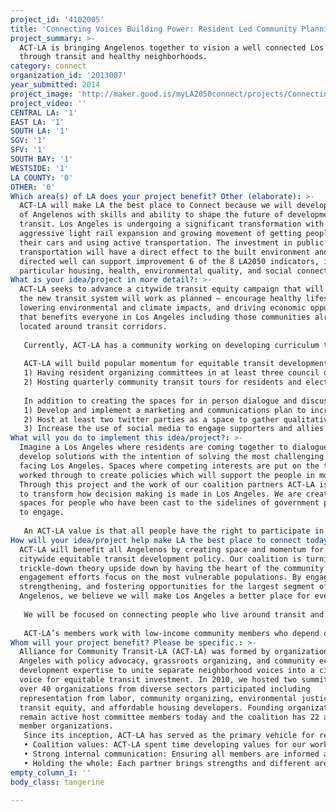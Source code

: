 ```yaml
---
project_id: '4102005'
title: 'Connecting Voices Building Power: Resident Led Community Planning'
project_summary: >-
  ACT-LA is bringing Angelenos together to vision a well connected Los Angeles
  through transit and healthy neighborhoods.
category: connect
organization_id: '2013007'
year_submitted: 2014
project_image: 'http://maker.good.is/myLA2050connect/projects/ConnectingVoices.html'
project_video: ''
CENTRAL LA: '1'
EAST LA: '1'
SOUTH LA: '1'
SGV: '1'
SFV: '1'
SOUTH BAY: '1'
WESTSIDE: '1'
LA COUNTY: '0'
OTHER: '0'
Which area(s) of LA does your project benefit? Other (elaborate): >-
  ACT-LA will make LA the best place to Connect because we will develop a cadre
  of Angelenos with skills and ability to shape the future of development around
  transit. Los Angeles is undergoing a significant transformation with an
  aggressive light rail expansion and growing movement of getting people of
  their cars and using active transportation. The investment in public
  transportation will have a direct effect to the built environment and if
  directed well can support improvement 6 of the 8 LA2050 indicators, in
  particular housing, health, environmental quality, and social connectedness.
What is your idea/project in more detail?: >-
  ACT-LA seeks to advance a citywide transit equity campaign that will ensure
  the new transit system will work as planned – encourage healthy lifestyles,
  lowering environmental and climate impacts, and driving economic opportunity
  that benefits everyone in Los Angeles including those communities already
  located around transit corridors. 
   
   Currently, ACT-LA has a community working on developing curriculum to build collective resident leadership. The sessions are being held in various neighborhoods throughout the city along with community transit tours. ACT-LA membership groups bring people together at a neighborhood level and are working to build resident relationships across neighborhoods to develop a citywide policy which will enhance the unique character of each neighborhood while providing for the necessary neighborhood improvements. With the support of LA2050 we will build on our work and expand the platforms in which residents can be involved in the campaign. 
   
   ACT-LA will build popular momentum for equitable transit development by:
   1) Having resident organizing committees in at least three council districts.
   2) Hosting quarterly community transit tours for residents and elected officials.
   
   In addition to creating the spaces for in person dialogue and discussion and increase opportunities for residents to connect, ACT-LA will:
   1) Develop and implement a marketing and communications plan to increase knowledge of transit oriented development.
   2) Host at least two twitter parties as a space to gather qualitative data for the transit oriented development policy.
   3) Increase the use of social media to engage supporters and allies in the policy development.
What will you do to implement this idea/project?: >-
  Imagine a Los Angeles where residents are coming together to dialogue and
  develop solutions with the intention of solving the most challenging issues
  facing Los Angeles. Spaces where competing interests are put on the table and
  worked through to create policies which will support the people in most need.
  Through this project and the work of our coalition partners ACT-LA is working
  to transform how decision making is made in Los Angeles. We are creating
  spaces for people who have been cast to the sidelines of government processes
  to engage. 
   
   An ACT-LA value is that all people have the right to participate in the political decisions that affect their lives, and the low-income communities and communities of color who ride our buses, live along our rail lines, and work in our businesses should have priority in deciding our future. We believe in strong leadership development for those who are most affected by decisions. This starts with key member organizations who have an engaged based of community residents. Those member organizations have regular convening for their constituents to engage in educational, skill building and strategy sessions.
How will your idea/project help make LA the best place to connect today? In LA2050?: >-
  ACT-LA will benefit all Angelenos by creating space and momentum for a
  citywide equitable transit development policy. Our coalition is turning the
  trickle-down theory upside down by having the heart of the community
  engagement efforts focus on the most vulnerable populations. By engaging,
  strengthening, and fostering opportunities for the largest segment of
  Angelenos, we believe we will make Los Angeles a better place for everyone. 
    
   We will be focused on connecting people who live around transit and use transit in discussions of how transit development can support a healthy environment for everyone. Our primary constituents through our member organizations are low-income renters of color. Los Angeles’ highly transit-impacted neighborhoods are 96% or more people of color. In Los Angeles, workers earning less than $25,000 use transit more than twice as often as higher earners and make up 75% of all riders. Our member organizations are deliberate in organizing and reaching all ages, gender and sexual orientation. Our base includes families with young children, young adults, and seniors. 
   
   ACT-LA’s members work with low-income community members who depend on a strong public transportation system to reach work, recreation, home and other daily needs. More transit options such as rail stops and improvements in bike and pedestrian infrastructure can help these residents only if they are able to remain living around these amenities. ACT-LA members have seen firsthand the effects of smart growth policies being enacted without equity in mind: resident displacement, business destruction, increases in eviction, loss of affordable housing, and a host of other related issues connected to transit impacts. It is because of these first-hand experiences at the neighborhood level that ACT-LA members have come together to encourage passage of a Citywide equitable TOD ordinance that will help prevent displacement and maintain and strengthen the economic and cultural fabric of these communities.
Whom will your project benefit? Please be specific.: >-
  Alliance for Community Transit-LA (ACT-LA) was formed by organizations in Los
  Angeles with policy advocacy, grassroots organizing, and community economic
  development expertise to unite separate neighborhood voices into a citywide
  voice for equitable transit investment. In 2010, we hosted two summits where
  over 40 organizations from diverse sectors participated including
  representation from labor, community organizing, environmental justice,
  transit equity, and affordable housing developers. Founding organizations
  remain active host committee members today and the coalition has 22 active
  member organizations.
   Since its inception, ACT-LA has served as the primary vehicle for regional collaboration amongst grassroots organizations and advocacy organizations to convene around the intersection of transportation, housing, public health, and environmental issues in Los Angeles. Three areas critical to our existing and continued success are:
   • Coalition values: ACT-LA spent time developing values for our work and all member organizations sign on to the values. We use them in our program and policy development as well as how we operate as a coalition. 
   • Strong internal communication: Ensuring all members are informed and connected to the work is critical to successful collaboration.
   • Holding the whole: Each partner brings strengths and different areas of focus. As a coalition we hold everyone’s priorities and work to move issues together because of their interconnectedness.
empty_column_1: ''
body_class: tangerine

---
```

